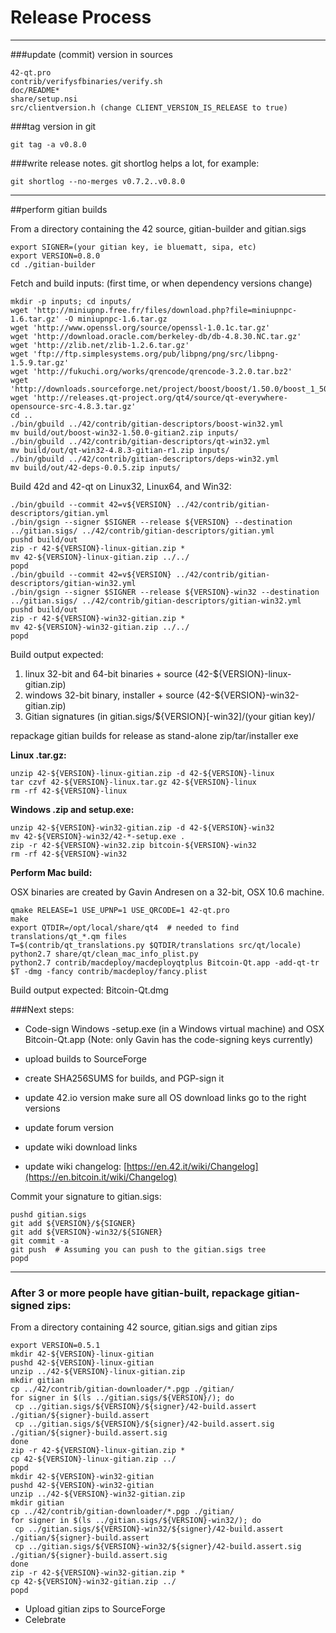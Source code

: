 Release Process
====================

* * *

###update (commit) version in sources


	42-qt.pro
	contrib/verifysfbinaries/verify.sh
	doc/README*
	share/setup.nsi
	src/clientversion.h (change CLIENT_VERSION_IS_RELEASE to true)

###tag version in git

	git tag -a v0.8.0

###write release notes. git shortlog helps a lot, for example:

	git shortlog --no-merges v0.7.2..v0.8.0

* * *

##perform gitian builds

 From a directory containing the 42 source, gitian-builder and gitian.sigs
  
	export SIGNER=(your gitian key, ie bluematt, sipa, etc)
	export VERSION=0.8.0
	cd ./gitian-builder

 Fetch and build inputs: (first time, or when dependency versions change)

	mkdir -p inputs; cd inputs/
	wget 'http://miniupnp.free.fr/files/download.php?file=miniupnpc-1.6.tar.gz' -O miniupnpc-1.6.tar.gz
	wget 'http://www.openssl.org/source/openssl-1.0.1c.tar.gz'
	wget 'http://download.oracle.com/berkeley-db/db-4.8.30.NC.tar.gz'
	wget 'http://zlib.net/zlib-1.2.6.tar.gz'
	wget 'ftp://ftp.simplesystems.org/pub/libpng/png/src/libpng-1.5.9.tar.gz'
	wget 'http://fukuchi.org/works/qrencode/qrencode-3.2.0.tar.bz2'
	wget 'http://downloads.sourceforge.net/project/boost/boost/1.50.0/boost_1_50_0.tar.bz2'
	wget 'http://releases.qt-project.org/qt4/source/qt-everywhere-opensource-src-4.8.3.tar.gz'
	cd ..
	./bin/gbuild ../42/contrib/gitian-descriptors/boost-win32.yml
	mv build/out/boost-win32-1.50.0-gitian2.zip inputs/
	./bin/gbuild ../42/contrib/gitian-descriptors/qt-win32.yml
	mv build/out/qt-win32-4.8.3-gitian-r1.zip inputs/
	./bin/gbuild ../42/contrib/gitian-descriptors/deps-win32.yml
	mv build/out/42-deps-0.0.5.zip inputs/

 Build 42d and 42-qt on Linux32, Linux64, and Win32:
  
	./bin/gbuild --commit 42=v${VERSION} ../42/contrib/gitian-descriptors/gitian.yml
	./bin/gsign --signer $SIGNER --release ${VERSION} --destination ../gitian.sigs/ ../42/contrib/gitian-descriptors/gitian.yml
	pushd build/out
	zip -r 42-${VERSION}-linux-gitian.zip *
	mv 42-${VERSION}-linux-gitian.zip ../../
	popd
	./bin/gbuild --commit 42=v${VERSION} ../42/contrib/gitian-descriptors/gitian-win32.yml
	./bin/gsign --signer $SIGNER --release ${VERSION}-win32 --destination ../gitian.sigs/ ../42/contrib/gitian-descriptors/gitian-win32.yml
	pushd build/out
	zip -r 42-${VERSION}-win32-gitian.zip *
	mv 42-${VERSION}-win32-gitian.zip ../../
	popd

  Build output expected:

  1. linux 32-bit and 64-bit binaries + source (42-${VERSION}-linux-gitian.zip)
  2. windows 32-bit binary, installer + source (42-${VERSION}-win32-gitian.zip)
  3. Gitian signatures (in gitian.sigs/${VERSION}[-win32]/(your gitian key)/

repackage gitian builds for release as stand-alone zip/tar/installer exe

**Linux .tar.gz:**

	unzip 42-${VERSION}-linux-gitian.zip -d 42-${VERSION}-linux
	tar czvf 42-${VERSION}-linux.tar.gz 42-${VERSION}-linux
	rm -rf 42-${VERSION}-linux

**Windows .zip and setup.exe:**

	unzip 42-${VERSION}-win32-gitian.zip -d 42-${VERSION}-win32
	mv 42-${VERSION}-win32/42-*-setup.exe .
	zip -r 42-${VERSION}-win32.zip bitcoin-${VERSION}-win32
	rm -rf 42-${VERSION}-win32

**Perform Mac build:**

  OSX binaries are created by Gavin Andresen on a 32-bit, OSX 10.6 machine.

	qmake RELEASE=1 USE_UPNP=1 USE_QRCODE=1 42-qt.pro
	make
	export QTDIR=/opt/local/share/qt4  # needed to find translations/qt_*.qm files
	T=$(contrib/qt_translations.py $QTDIR/translations src/qt/locale)
	python2.7 share/qt/clean_mac_info_plist.py
	python2.7 contrib/macdeploy/macdeployqtplus Bitcoin-Qt.app -add-qt-tr $T -dmg -fancy contrib/macdeploy/fancy.plist

 Build output expected: Bitcoin-Qt.dmg

###Next steps:

* Code-sign Windows -setup.exe (in a Windows virtual machine) and
  OSX Bitcoin-Qt.app (Note: only Gavin has the code-signing keys currently)

* upload builds to SourceForge

* create SHA256SUMS for builds, and PGP-sign it

* update 42.io version
  make sure all OS download links go to the right versions

* update forum version

* update wiki download links

* update wiki changelog: [https://en.42.it/wiki/Changelog](https://en.bitcoin.it/wiki/Changelog)

Commit your signature to gitian.sigs:

	pushd gitian.sigs
	git add ${VERSION}/${SIGNER}
	git add ${VERSION}-win32/${SIGNER}
	git commit -a
	git push  # Assuming you can push to the gitian.sigs tree
	popd

-------------------------------------------------------------------------

### After 3 or more people have gitian-built, repackage gitian-signed zips:

From a directory containing 42 source, gitian.sigs and gitian zips

	export VERSION=0.5.1
	mkdir 42-${VERSION}-linux-gitian
	pushd 42-${VERSION}-linux-gitian
	unzip ../42-${VERSION}-linux-gitian.zip
	mkdir gitian
	cp ../42/contrib/gitian-downloader/*.pgp ./gitian/
	for signer in $(ls ../gitian.sigs/${VERSION}/); do
	 cp ../gitian.sigs/${VERSION}/${signer}/42-build.assert ./gitian/${signer}-build.assert
	 cp ../gitian.sigs/${VERSION}/${signer}/42-build.assert.sig ./gitian/${signer}-build.assert.sig
	done
	zip -r 42-${VERSION}-linux-gitian.zip *
	cp 42-${VERSION}-linux-gitian.zip ../
	popd
	mkdir 42-${VERSION}-win32-gitian
	pushd 42-${VERSION}-win32-gitian
	unzip ../42-${VERSION}-win32-gitian.zip
	mkdir gitian
	cp ../42/contrib/gitian-downloader/*.pgp ./gitian/
	for signer in $(ls ../gitian.sigs/${VERSION}-win32/); do
	 cp ../gitian.sigs/${VERSION}-win32/${signer}/42-build.assert ./gitian/${signer}-build.assert
	 cp ../gitian.sigs/${VERSION}-win32/${signer}/42-build.assert.sig ./gitian/${signer}-build.assert.sig
	done
	zip -r 42-${VERSION}-win32-gitian.zip *
	cp 42-${VERSION}-win32-gitian.zip ../
	popd

- Upload gitian zips to SourceForge
- Celebrate 
